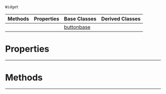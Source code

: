  `Widget`

|Methods|Properties|Base Classes|Derived Classes|
|---|---|---|---|
| | |[buttonbase](https://github.com/PlasmaEngine/PlasmaDocs/tree/master/docs/C%2B%2B/code_reference/class_reference/buttonbase.markdown)| |


 #  Properties


---  
 #  Methods


---  
 

 